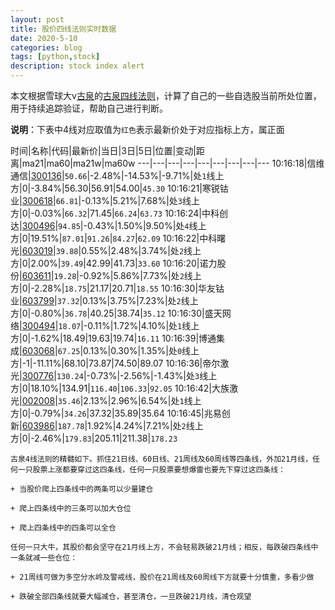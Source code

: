 ```yaml
---
layout: post
title: 股价四线法则实时数据
date: 2020-5-10
categories: blog
tags: [python,stock]
description: stock index alert
---
```



本文根据雪球大v[古泉](https://xueqiu.com/u/7148646888)的[古泉四线法则](https://xueqiu.com/7148646888/130498192)，计算了自己的一些自选股当前所处位置，用于持续追踪验证，帮助自己进行判断。

**说明**：下表中4线对应取值为`红色`表示最新价处于对应指标上方，属正面

时间|名称|代码|最新价|当日|3日|5日|位置|变动|距离|ma21|ma60|ma21w|ma60w
---|---|---|---|---|---|---|---|---
10:16:18|信维通信|[300136](https://xueqiu.com/S/SZ300136)|`50.66`|-2.48%|-14.53%|-9.71%|处`1`线上方|0|-3.84%|56.30|56.91|54.00|`45.30`
10:16:21|寒锐钴业|[300618](https://xueqiu.com/S/SZ300618)|`66.81`|-0.13%|5.21%|7.68%|处`3`线上方|0|-0.03%|`66.32`|71.45|`66.24`|`63.73`
10:16:24|中科创达|[300496](https://xueqiu.com/S/SZ300496)|`94.85`|-0.43%|1.50%|9.50%|处`4`线上方|0|19.51%|`87.01`|`91.26`|`84.27`|`62.09`
10:16:22|中科曙光|[603019](https://xueqiu.com/S/SH603019)|`39.88`|0.55%|2.48%|3.74%|处`2`线上方|0|2.00%|`39.49`|42.99|41.73|`33.60`
10:16:20|诺力股份|[603611](https://xueqiu.com/S/SH603611)|`19.28`|-0.92%|5.86%|7.73%|处`2`线上方|0|-2.28%|`18.75`|21.17|20.71|`18.55`
10:16:30|华友钴业|[603799](https://xueqiu.com/S/SH603799)|`37.32`|0.13%|3.75%|7.23%|处`2`线上方|0|-0.80%|`36.78`|40.25|38.74|`35.12`
10:16:30|盛天网络|[300494](https://xueqiu.com/S/SZ300494)|`18.07`|-0.11%|1.72%|4.10%|处`1`线上方|0|-1.62%|18.49|19.63|19.74|`16.11`
10:16:39|博通集成|[603068](https://xueqiu.com/S/SH603068)|`67.25`|0.13%|0.30%|1.35%|处`0`线上方|-1|-11.11%|68.10|73.87|74.50|89.07
10:16:36|帝尔激光|[300776](https://xueqiu.com/S/SZ300776)|`130.24`|-0.73%|-2.56%|-1.43%|处`3`线上方|0|18.10%|134.91|`116.40`|`106.33`|`92.05`
10:16:42|大族激光|[002008](https://xueqiu.com/S/SZ002008)|`35.46`|2.13%|2.96%|6.54%|处`1`线上方|0|-0.79%|`34.26`|37.32|35.89|35.64
10:16:45|兆易创新|[603986](https://xueqiu.com/S/SH603986)|`187.78`|1.92%|4.24%|7.21%|处`2`线上方|0|-2.46%|`179.83`|205.11|211.38|`178.23`

```
古泉4线法则的精髓如下。抓住21日线、60日线、21周线及60周线等四条线，外加21月线，任何一只股票上涨都要穿过这四条线，任何一只股票要想爆雷也要先下穿过这四条线：

+ 当股价爬上四条线中的两条可以少量建仓

+ 爬上四条线中的三条可以加大仓位

+ 爬上四条线中的四条可以全仓

任何一只大牛，其股价都会坚守在21月线上方，不会轻易跌破21月线；相反，每跌破四条线中一条就减一些仓位：

+ 21周线可做为多空分水岭及警戒线，股价在21周线及60周线下方就要十分慎重，多看少做

+ 跌破全部四条线就要大幅减仓，甚至清仓，一旦跌破21月线，清仓观望
```